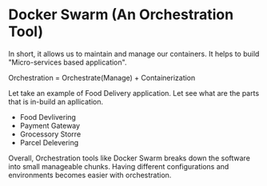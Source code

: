 # Docker Swarm (An Orchestration Tool)

In short, it allows us to maintain and manage our containers. It helps to build "Micro-services based application".

Orchestration = Orchestrate(Manage) + Containerization

Let take an example of Food Delivery application. Let see what are the parts that is in-build an apllication.

- Food Devlivering
- Payment Gateway
- Grocessory Storre
- Parcel Delevering

Overall, Orchestration tools like Docker Swarm breaks down the software into small manageable chunks.
Having different configurations and environments becomes easier with orchestration.
